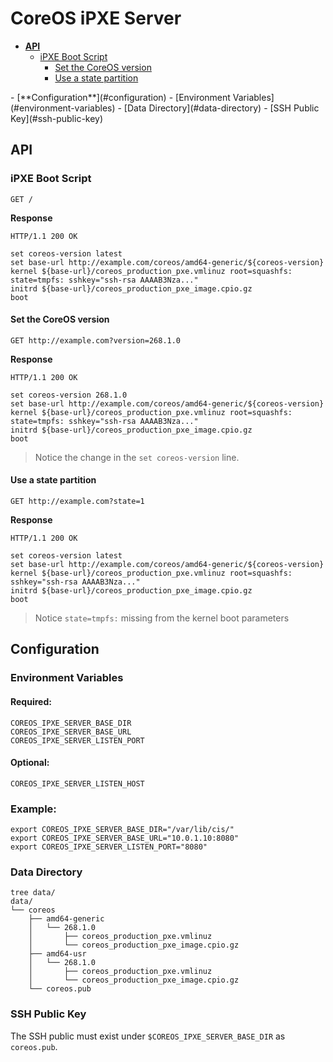 # CoreOS iPXE Server

- [**API**](#api)
  - [iPXE Boot Script](#ipxe-boot-script)
    - [Set the CoreOS version](#set-the-coreos-version)
    - [Use a state partition](#use-a-state-partition)
<p></p>
- [**Configuration**](#configuration)
  - [Environment Variables](#environment-variables)
  - [Data Directory](#data-directory)
  - [SSH Public Key](#ssh-public-key)

## API

### iPXE Boot Script

```
GET /
```

**Response**

```
HTTP/1.1 200 OK
```

```
set coreos-version latest
set base-url http://example.com/coreos/amd64-generic/${coreos-version}
kernel ${base-url}/coreos_production_pxe.vmlinuz root=squashfs: state=tmpfs: sshkey="ssh-rsa AAAAB3Nza..."
initrd ${base-url}/coreos_production_pxe_image.cpio.gz
boot
```

#### Set the CoreOS version

```
GET http://example.com?version=268.1.0
```

**Response**

```
HTTP/1.1 200 OK
```

```
set coreos-version 268.1.0
set base-url http://example.com/coreos/amd64-generic/${coreos-version}
kernel ${base-url}/coreos_production_pxe.vmlinuz root=squashfs: state=tmpfs: sshkey="ssh-rsa AAAAB3Nza..."
initrd ${base-url}/coreos_production_pxe_image.cpio.gz
boot
```

> Notice the change in the `set coreos-version` line.

#### Use a state partition

```
GET http://example.com?state=1
```

**Response**

```
HTTP/1.1 200 OK
```

```
set coreos-version latest
set base-url http://example.com/coreos/amd64-generic/${coreos-version}
kernel ${base-url}/coreos_production_pxe.vmlinuz root=squashfs: sshkey="ssh-rsa AAAAB3Nza..."
initrd ${base-url}/coreos_production_pxe_image.cpio.gz
boot
```

> Notice `state=tmpfs:` missing from the kernel boot parameters

## Configuration

### Environment Variables

#### Required:

```
COREOS_IPXE_SERVER_BASE_DIR
COREOS_IPXE_SERVER_BASE_URL
COREOS_IPXE_SERVER_LISTEN_PORT
```

#### Optional:

```
COREOS_IPXE_SERVER_LISTEN_HOST
```

### Example:

```
export COREOS_IPXE_SERVER_BASE_DIR="/var/lib/cis/"
export COREOS_IPXE_SERVER_BASE_URL="10.0.1.10:8080"
export COREOS_IPXE_SERVER_LISTEN_PORT="8080"
```

### Data Directory

```
tree data/
data/
└── coreos
    ├── amd64-generic
    │   └── 268.1.0
    │       ├── coreos_production_pxe.vmlinuz
    │       └── coreos_production_pxe_image.cpio.gz
    ├── amd64-usr
    │   └── 268.1.0
    │       ├── coreos_production_pxe.vmlinuz
    │       └── coreos_production_pxe_image.cpio.gz
    └── coreos.pub
```

### SSH Public Key

The SSH public must exist under `$COREOS_IPXE_SERVER_BASE_DIR` as `coreos.pub`.
